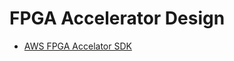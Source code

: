 # FPGA Accelerator Design

 - [AWS FPGA Accelator SDK](https://github.com/aws/aws-fpga/tree/master/sdk/apps/virtual-ethernet)
